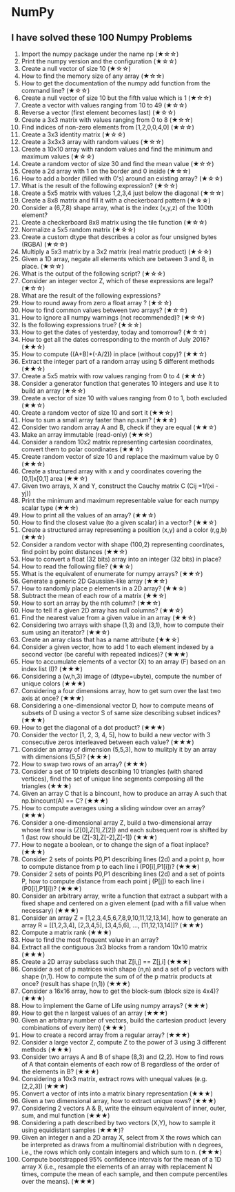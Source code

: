 # NumPy  
## I have solved these 100 Numpy Problems  
1.  Import the numpy package under the name np (★☆☆)
2.  Print the numpy version and the configuration (★☆☆)
3.  Create a null vector of size 10 (★☆☆)
4.  How to find the memory size of any array (★☆☆)
5.  How to get the documentation of the numpy add function from the command line? (★☆☆)
6.  Create a null vector of size 10 but the fifth value which is 1 (★☆☆)
7.  Create a vector with values ranging from 10 to 49 (★☆☆)
8.  Reverse a vector (first element becomes last) (★☆☆)
9.  Create a 3x3 matrix with values ranging from 0 to 8 (★☆☆)
10.  Find indices of non-zero elements from [1,2,0,0,4,0] (★☆☆)
11.  Create a 3x3 identity matrix (★☆☆)
12.  Create a 3x3x3 array with random values (★☆☆)
13.  Create a 10x10 array with random values and find the minimum and maximum values (★☆☆)
14.  Create a random vector of size 30 and find the mean value (★☆☆)
15.  Create a 2d array with 1 on the border and 0 inside (★☆☆)
16.  How to add a border (filled with 0's) around an existing array? (★☆☆)
17.  What is the result of the following expression? (★☆☆)
18.  Create a 5x5 matrix with values 1,2,3,4 just below the diagonal (★☆☆)
19.  Create a 8x8 matrix and fill it with a checkerboard pattern (★☆☆)
20.  Consider a (6,7,8) shape array, what is the index (x,y,z) of the 100th element?
21.  Create a checkerboard 8x8 matrix using the tile function (★☆☆)
22.  Normalize a 5x5 random matrix (★☆☆)
23.  Create a custom dtype that describes a color as four unsigned bytes (RGBA) (★☆☆)
24.  Multiply a 5x3 matrix by a 3x2 matrix (real matrix product) (★☆☆)
25.  Given a 1D array, negate all elements which are between 3 and 8, in place. (★☆☆)
26.  What is the output of the following script? (★☆☆)
27.  Consider an integer vector Z, which of these expressions are legal? (★☆☆)
28.  What are the result of the following expressions?
29.  How to round away from zero a float array ? (★☆☆)
30.  How to find common values between two arrays? (★☆☆)
31.  How to ignore all numpy warnings (not recommended)? (★☆☆)
32.  Is the following expressions true? (★☆☆)
33.  How to get the dates of yesterday, today and tomorrow? (★☆☆)
34.  How to get all the dates corresponding to the month of July 2016? (★★☆)
35.  How to compute ((A+B)*(-A/2)) in place (without copy)? (★★☆)
36.  Extract the integer part of a random array using 5 different methods (★★☆)
37.  Create a 5x5 matrix with row values ranging from 0 to 4 (★★☆)
38.  Consider a generator function that generates 10 integers and use it to build an array (★☆☆)
39.  Create a vector of size 10 with values ranging from 0 to 1, both excluded (★★☆)
40.  Create a random vector of size 10 and sort it (★★☆)
41.  How to sum a small array faster than np.sum? (★★☆)
42.  Consider two random array A and B, check if they are equal (★★☆)
43.  Make an array immutable (read-only) (★★☆)
44.  Consider a random 10x2 matrix representing cartesian coordinates, convert them to polar coordinates (★★☆)
45.  Create random vector of size 10 and replace the maximum value by 0 (★★☆)
46.  Create a structured array with x and y coordinates covering the [0,1]x[0,1] area (★★☆)
47.  Given two arrays, X and Y, construct the Cauchy matrix C (Cij =1/(xi - yj))
48.  Print the minimum and maximum representable value for each numpy scalar type (★★☆)
49.  How to print all the values of an array? (★★☆)
50.  How to find the closest value (to a given scalar) in a vector? (★★☆)
51.  Create a structured array representing a position (x,y) and a color (r,g,b) (★★☆)
52.  Consider a random vector with shape (100,2) representing coordinates, find point by point distances (★★☆)
53.  How to convert a float (32 bits) array into an integer (32 bits) in place?
54.  How to read the following file? (★★☆)
55.  What is the equivalent of enumerate for numpy arrays? (★★☆)
56.  Generate a generic 2D Gaussian-like array (★★☆)
57.  How to randomly place p elements in a 2D array? (★★☆)
58.  Subtract the mean of each row of a matrix (★★☆)
59.  How to sort an array by the nth column? (★★☆)
60.  How to tell if a given 2D array has null columns? (★★☆)
61.  Find the nearest value from a given value in an array (★★☆)
62.  Considering two arrays with shape (1,3) and (3,1), how to compute their sum using an iterator? (★★☆)
63.  Create an array class that has a name attribute (★★☆)
64.  Consider a given vector, how to add 1 to each element indexed by a second vector (be careful with repeated indices)? (★★★)
65.  How to accumulate elements of a vector (X) to an array (F) based on an index list (I)? (★★★)
66.  Considering a (w,h,3) image of (dtype=ubyte), compute the number of unique colors (★★★)
67.  Considering a four dimensions array, how to get sum over the last two axis at once? (★★★)
68.  Considering a one-dimensional vector D, how to compute means of subsets of D using a vector S of same size describing subset indices? (★★★)
69.  How to get the diagonal of a dot product? (★★★)
70.  Consider the vector [1, 2, 3, 4, 5], how to build a new vector with 3 consecutive zeros interleaved between each value? (★★★)
71.  Consider an array of dimension (5,5,3), how to mulitply it by an array with dimensions (5,5)? (★★★)
72.  How to swap two rows of an array? (★★★)
73.  Consider a set of 10 triplets describing 10 triangles (with shared vertices), find the set of unique line segments composing all the triangles (★★★)
74.  Given an array C that is a bincount, how to produce an array A such that np.bincount(A) == C? (★★★)
75.  How to compute averages using a sliding window over an array? (★★★)
76.  Consider a one-dimensional array Z, build a two-dimensional array whose first row is (Z[0],Z[1],Z[2]) and each subsequent row is shifted by 1 (last row should be (Z[-3],Z[-2],Z[-1]) (★★★)
77.  How to negate a boolean, or to change the sign of a float inplace? (★★★)
78.  Consider 2 sets of points P0,P1 describing lines (2d) and a point p, how to compute distance from p to each line i (P0[i],P1[i])? (★★★)
79.  Consider 2 sets of points P0,P1 describing lines (2d) and a set of points P, how to compute distance from each point j (P[j]) to each line i (P0[i],P1[i])? (★★★)
80.  Consider an arbitrary array, write a function that extract a subpart with a fixed shape and centered on a given element (pad with a fill value when necessary) (★★★)
81.  Consider an array Z = [1,2,3,4,5,6,7,8,9,10,11,12,13,14], how to generate an array R = [[1,2,3,4], [2,3,4,5], [3,4,5,6], ..., [11,12,13,14]]? (★★★)
82.  Compute a matrix rank (★★★)
83.  How to find the most frequent value in an array?
84.  Extract all the contiguous 3x3 blocks from a random 10x10 matrix (★★★)
85.  Create a 2D array subclass such that Z[i,j] == Z[j,i] (★★★)
86.  Consider a set of p matrices wich shape (n,n) and a set of p vectors with shape (n,1). How to compute the sum of of the p matrix products at once? (result has shape (n,1)) (★★★)
87.  Consider a 16x16 array, how to get the block-sum (block size is 4x4)? (★★★)
88.  How to implement the Game of Life using numpy arrays? (★★★)
89.  How to get the n largest values of an array (★★★)
90.  Given an arbitrary number of vectors, build the cartesian product (every combinations of every item) (★★★)
91.  How to create a record array from a regular array? (★★★)
92.  Consider a large vector Z, compute Z to the power of 3 using 3 different methods (★★★)
93.  Consider two arrays A and B of shape (8,3) and (2,2). How to find rows of A that contain elements of each row of B regardless of the order of the elements in B? (★★★)
94.  Considering a 10x3 matrix, extract rows with unequal values (e.g. [2,2,3]) (★★★)
95.  Convert a vector of ints into a matrix binary representation (★★★)
96.  Given a two dimensional array, how to extract unique rows? (★★★)
97.  Considering 2 vectors A & B, write the einsum equivalent of inner, outer, sum, and mul function (★★★)
98.  Considering a path described by two vectors (X,Y), how to sample it using equidistant samples (★★★)?
99.  Given an integer n and a 2D array X, select from X the rows which can be interpreted as draws from a multinomial distribution with n degrees, i.e., the rows which only contain integers and which sum to n. (★★★)
100.  Compute bootstrapped 95% confidence intervals for the mean of a 1D array X (i.e., resample the elements of an array with replacement N times, compute the mean of each sample, and then compute percentiles over the means). (★★★)
